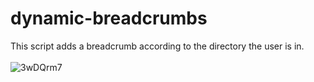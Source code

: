 # dynamic-breadcrumbs
This script adds a breadcrumb according to the directory the user is in.<br><br>
![3wDQrm7](https://user-images.githubusercontent.com/47615360/93243051-0ae52f80-f75e-11ea-98d2-0cc87432413e.png)
